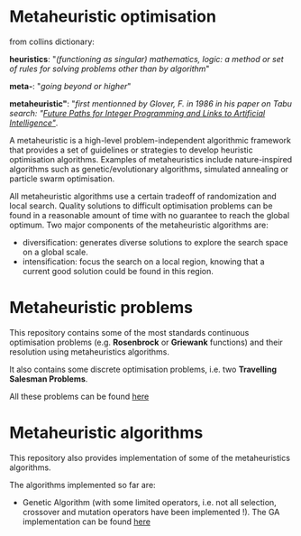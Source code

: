 # Metaheuristic optimisation
from collins dictionary:

**heuristics**: "*(functioning as singular) mathematics, logic: a method or set of rules for solving problems other than by algorithm*"

**meta-**: "*going beyond or higher*"

**metaheuristic"**: "*first mentionned by Glover, F. in 1986 in his paper on Tabu search: "[Future Paths for Integer Programming and Links to Artificial Intelligence"](https://doi.org/10.1016%2F0305-0548%2886%2990048-1)*.

A metaheuristic is a high-level problem-independent algorithmic framework that provides a set of guidelines or strategies to develop heuristic optimisation algorithms. Examples of metaheuristics include nature-inspired algorithms such as genetic/evolutionary algorithms, simulated annealing or particle swarm optimisation.

All metaheuristic algorithms use a certain tradeoff of randomization and local search. Quality solutions to difficult optimisation problems can be found in a reasonable amount of time with no guarantee to reach the global optimum. Two major components of the metaheuristic algorithms are:
* diversification: generates diverse solutions to explore the search space on a global scale.
* intensification: focus the search on a local region, knowing that a current good solution could be found in this region.

# Metaheuristic problems
This repository contains some of the most standards continuous optimisation problems (e.g. **Rosenbrock** or **Griewank** functions) and their resolution using metaheuristics algorithms.

It also contains some discrete optimisation problems, i.e. two **Travelling Salesman Problems**.

All these problems can be found [here](https://github.com/ddumet/metaheuristics-optimisation/tree/master/problems)

# Metaheuristic algorithms
This repository also provides implementation of some of the metaheuristics algorithms.

The algorithms implemented so far are:
* Genetic Algorithm (with some limited operators, i.e. not all selection, crossover and mutation operators have been implemented !). The GA implementation can be found [here](https://github.com/ddumet/metaheuristics-optimisation/tree/master/algorithms/ga)
